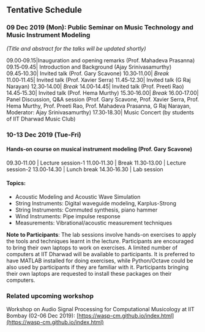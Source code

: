 ## Tentative Schedule
### 09 Dec 2019 (Mon): Public Seminar on Music Technology and Music Instrument Modeling

_(Title and abstract for the talks will be updated shortly)_

 09.00&#x2011;09.15|Inauguration and opening remarks (Prof. Mahadeva Prasanna)
 09.15&#x2011;09.45|	Introduction and Background (Ajay Srinivasamurthy)
 09.45&#x2011;10.30|	Invited talk (Prof. Gary Scavone)
 10.30&#x2011;11.00|	_Break_
 11.00&#x2011;11.45|		Invited talk (Prof. Xavier Serra)
 11.45&#x2011;12.30|		Invited talk (G Raj Narayan)
 12.30&#x2011;14.00|		_Break_
 14.00&#x2011;14.45| 	Invited talk (Prof. Preeti Rao)
 14.45&#x2011;15.30|		Invited talk (Prof. Hema Murthy)
 15.30&#x2011;16.00| _Break_
 16.00&#x2011;17.00| Panel Discussion, Q&A session (Prof. Gary Scavone, Prof. Xavier Serra, Prof. Hema Murthy, Prof. Preeti Rao, Prof. Mahadeva Prasanna, G Raj Narayan, Moderator: Ajay Srinivasamurthy)
 17.30&#x2011;18.30|		Music Concert (by students of IIT Dharwad Music Club)

### 10-13 Dec 2019 (Tue-Fri)
#### Hands-on course on musical instrument modeling (Prof. Gary Scavone)

09.30&#x2011;11.00 | Lecture session-1
11.00&#x2011;11.30 |	Break
11.30&#x2011;13.00	|	Lecture session-2
13.00&#x2011;14.30	|	Lunch break
14.30&#x2011;16.30	|	Lab session

#### Topics:
* Acoustic Modeling and Acoustic Wave Simulation
* String Instruments: Digital waveguide modeling, Karplus-Strong
* String Instruments: Commuted synthesis, piano hammer
* Wind Instruments: Pipe impulse response
* Measurements: Vibrational/acoustic measurement techniques

**Note to Participants**: The lab sessions involve hands-on exercises to apply the tools and techniques learnt in the lecture. Participants are encouraged to bring their own laptops to work on exercises. A limited number of computers at IIT Dharwad will be available to participants. It is preferred to have MATLAB installed for doing exercises, while Python/Octave could be also used by participants if they are familiar with it. Participants bringing their own laptops are requested to install these packages on their computers. 

### Related upcoming workshop
Workshop on Audio Signal Processing for Computational Musicology at IIT Bombay (02-06 Dec 2019): [https://wasp-cm.github.io/index.html](https://wasp-cm.github.io/index.html)

